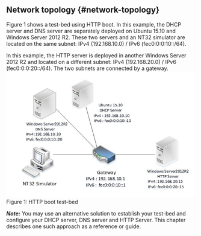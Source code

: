 ## Network topology {#network-topology}

Figure 1 shows a test-bed using HTTP boot. In this example, the DHCP server and DNS server are separately deployed on Ubuntu 15.10 and Windows Server 2012 R2\. These two servers and an NT32 simulator are located on the same subnet: IPv4 (192.168.10.0) / IPv6 (fec0:0:0:10::/64).

In this example, the HTTP server is deployed in another Windows Server 2012 R2 and located on a different subnet: IPv4 (192.168.20.0) / IPv6 (fec0:0:0:20::/64). The two subnets are connected by a gateway.
![](/media/Fig-01.JPG)
Figure 1: HTTP boot test-bed

**_Note:_** You may use an alternative solution to establish your test-bed and configure your DHCP server, DNS server and HTTP Server. This chapter describes one such approach as a reference or guide.